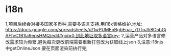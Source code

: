 # i18n
1,项目后续会对接多国家多币种,需要多语言支持.用i18x表格维护.地址: https://docs.google.com/spreadsheets/d/1wPUMEnBgbEoar_7DTnJh8C5bGjAFfvC1B1la9epsHMQ/edit#gid=0.到此地址取多语言key;
2,运营产品对多语言修改需求较为频繁,避免每次更改前端需要重新打包改为获取线上json
3,注意:i18njs中getOnlineJson 要在页面渲染前执行完;

